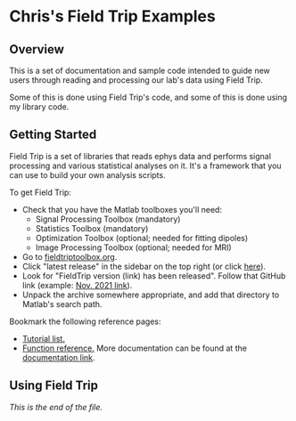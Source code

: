 # Chris's Field Trip Examples

## Overview

This is a set of documentation and sample code intended to guide new users
through reading and processing our lab's data using Field Trip.

Some of this is done using Field Trip's code, and some of this is done
using my library code.

## Getting Started

Field Trip is a set of libraries that reads ephys data and performs signal
processing and various statistical analyses on it. It's a framework that
you can use to build your own analysis scripts.

To get Field Trip:
* Check that you have the Matlab toolboxes you'll need:
    * Signal Processing Toolbox (mandatory)
    * Statistics Toolbox (mandatory)
    * Optimization Toolbox (optional; needed for fitting dipoles)
    * Image Processing Toolbox (optional; needed for MRI)
* Go to [fieldtriptoolbox.org](https://www.fieldtriptoolbox.org).
* Click "latest release" in the sidebar on the top right
(or click [here](https://www.fieldtriptoolbox.org/#latest-release)).
* Look for "FieldTrip version (link) has been released". Follow that
GitHub link (example: 
[Nov. 2021 link](http://github.com/fieldtrip/fieldtrip/releases/tag/20211118)).
* Unpack the archive somewhere appropriate, and add that directory to
Matlab's search path.

Bookmark the following reference pages:
* [Tutorial list.](https://www.fieldtriptoolbox.org/tutorial)
* [Function reference.](https://www.fieldtriptoolbox.org/reference)
More documentation can be found at the
[documentation link](https://www.fieldtriptoolbox.org/documentation).

## Using Field Trip

*This is the end of the file.*
